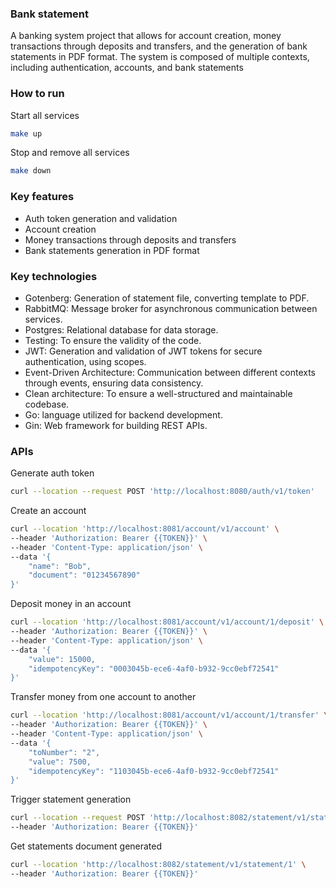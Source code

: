### Bank statement

A banking system project that allows for account creation, money transactions through deposits and transfers, and the generation of bank statements in PDF format. The system is composed of multiple contexts, including authentication, accounts, and bank statements

### How to run
Start all services
```bash
make up
```

Stop and remove all services
```bash
make down
```

### Key features

- Auth token generation and validation
- Account creation
- Money transactions through deposits and transfers
- Bank statements generation in PDF format

### Key technologies

- Gotenberg: Generation of statement file, converting template to PDF.
- RabbitMQ: Message broker for asynchronous communication between services.
- Postgres: Relational database for data storage.
- Testing: To ensure the validity of the code.
- JWT: Generation and validation of JWT tokens for secure authentication, using scopes.
- Event-Driven Architecture: Communication between different contexts through events, ensuring data consistency.
- Clean architecture: To ensure a well-structured and maintainable codebase.
- Go: language utilized for backend development.
- Gin: Web framework for building REST APIs.

### APIs

Generate auth token
```bash
curl --location --request POST 'http://localhost:8080/auth/v1/token'
```

Create an account
```bash
curl --location 'http://localhost:8081/account/v1/account' \
--header 'Authorization: Bearer {{TOKEN}}' \
--header 'Content-Type: application/json' \
--data '{
    "name": "Bob",
    "document": "01234567890"
}'
```

Deposit money in an account
```bash
curl --location 'http://localhost:8081/account/v1/account/1/deposit' \
--header 'Authorization: Bearer {{TOKEN}}' \
--header 'Content-Type: application/json' \
--data '{
    "value": 15000,    
    "idempotencyKey": "0003045b-ece6-4af0-b932-9cc0ebf72541"
}'
```

Transfer money from one account to another
```bash
curl --location 'http://localhost:8081/account/v1/account/1/transfer' \
--header 'Authorization: Bearer {{TOKEN}}' \
--header 'Content-Type: application/json' \
--data '{
    "toNumber": "2",
    "value": 7500,    
    "idempotencyKey": "1103045b-ece6-4af0-b932-9cc0ebf72541"
}'
```

Trigger statement generation
```bash
curl --location --request POST 'http://localhost:8082/statement/v1/statement/1' \
--header 'Authorization: Bearer {{TOKEN}}'
```

Get statements document generated 
```bash
curl --location 'http://localhost:8082/statement/v1/statement/1' \
--header 'Authorization: Bearer {{TOKEN}}'
```